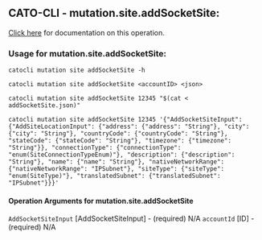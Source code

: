 
## CATO-CLI - mutation.site.addSocketSite:
[Click here](https://api.catonetworks.com/documentation/#mutation-addSocketSite) for documentation on this operation.

### Usage for mutation.site.addSocketSite:

`catocli mutation site addSocketSite -h`

`catocli mutation site addSocketSite <accountID> <json>`

`catocli mutation site addSocketSite 12345 "$(cat < addSocketSite.json)"`

`catocli mutation site addSocketSite 12345 '{"AddSocketSiteInput": {"AddSiteLocationInput": {"address": {"address": "String"}, "city": {"city": "String"}, "countryCode": {"countryCode": "String"}, "stateCode": {"stateCode": "String"}, "timezone": {"timezone": "String"}}, "connectionType": {"connectionType": "enum(SiteConnectionTypeEnum)"}, "description": {"description": "String"}, "name": {"name": "String"}, "nativeNetworkRange": {"nativeNetworkRange": "IPSubnet"}, "siteType": {"siteType": "enum(SiteType)"}, "translatedSubnet": {"translatedSubnet": "IPSubnet"}}}'`

#### Operation Arguments for mutation.site.addSocketSite ####
`AddSocketSiteInput` [AddSocketSiteInput] - (required) N/A 
`accountId` [ID] - (required) N/A 
